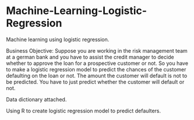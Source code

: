 # Machine-Learning-Logistic-Regression
Machine learning using logistic regression.

Business Objective:
Suppose you are working in the risk management team at a german bank and you have to assist the credit manager to decide whether to approve the loan for a prospective customer or not. So you have to make a logistic regression model to predict the chances of the customer defaulting on the loan or not. The amount the customer will default is not to be predicted. You have to just predict whether the customer will default or not.

Data dictionary attached. 

Using R to create logistic regression model to predict defaulters.

